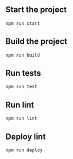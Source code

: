 ## Start the project
    npm run start

## Build the project
    npm run build

## Run tests
    npm run test

## Run lint
    npm run lint

## Deploy lint
    npm run deploy
